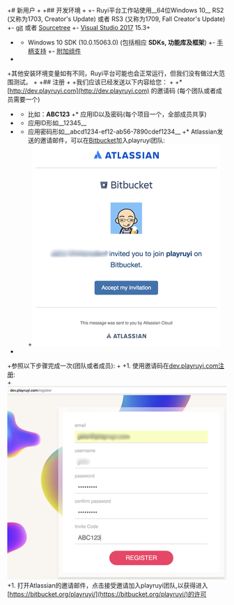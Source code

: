 +# 新用户
+
+## 开发环境
+
+- Ruyi平台工作站使用__64位Windows 10__ RS2 (又称为1703, Creator's Update) 或者 RS3 (又称为1709, Fall Creator's Update)
+- [git](https://git-scm.com/) 或者 [Sourcetree](https://www.sourcetreeapp.com/)
+- [Visual Studio 2017](https://www.visualstudio.com/vs/community/) 15.3+
+    - Windows 10 SDK (10.0.15063.0) (包括相应 __SDKs, 功能库及框架__)
+- [手柄支持](input.md#supported-devices)
+- [附加组件](simulation_system.md#additional-components)
+
+其他安装环境变量如有不同，Ruyi平台可能也会正常运行，但我们没有做过大范围测试。
+
+## 注册
+
+我们应该已经发送以下内容给您：
+
+* [http://dev.playruyi.com](http://dev.playruyi.com) 的邀请码 (每个团队或者成员需要一个)
+    * 比如：__ABC123__
+* 应用ID以及密码(每个项目一个，全部成员共享)
+    * 应用ID形如__12345__
+    * 应用密码形如__abcd1234-ef12-ab56-7890cdef1234__
+* Atlassian发送的邀请邮件，可以在[Bitbucket](https://bitbucket.org/)加入playruyi团队:  
+![](/docs/img/bitbucket_invite.png)
+
+参照以下步骤完成一次(团队或者成员):
+
+1. 使用邀请码在[dev.playruyi.com注册](http://dev.playruyi.com/register):  
+![](/docs/img/devportal_register.png)
+1. 打开Atlassian的邀请邮件，点击接受邀请加入playruyi团队,以获得进入[https://bitbucket.org/playruyi/](https://bitbucket.org/playruyi/)的许可